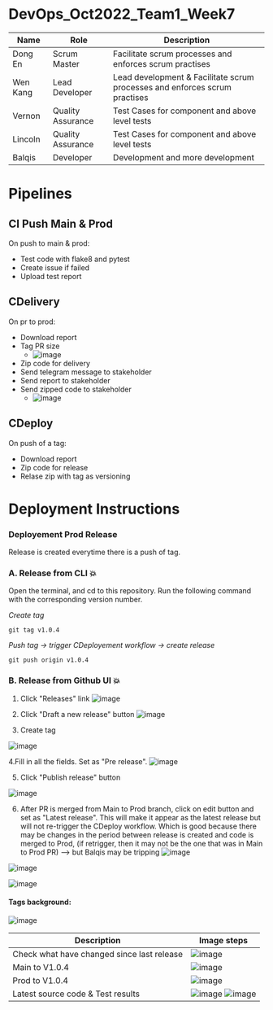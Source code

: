 # DevOps_Oct2022_Team1_Week7
| Name | Role | Description |
|---|---|---|
Dong En | Scrum Master | Facilitate scrum processes and enforces scrum practises
Wen Kang | Lead Developer | Lead development & Facilitate scrum processes and enforces scrum practises
Vernon | Quality Assurance | Test Cases for component and above level tests
Lincoln | Quality Assurance | Test Cases for component and above level tests
Balqis | Developer | Development and more development

# Pipelines
## CI Push Main & Prod
On push to main & prod:
- Test code with flake8 and pytest
- Create issue if failed
- Upload test report

## CDelivery
On pr to prod:
- Download report
- Tag PR size
  - ![image](https://user-images.githubusercontent.com/73124349/205486155-3e72e080-8e2d-4bd8-8e71-adce7fcaa5fa.png)
- Zip code for delivery
- Send telegram message to stakeholder
- Send report to stakeholder
- Send zipped code to stakeholder
  - ![image](https://user-images.githubusercontent.com/73124349/205447665-551a43d7-72a8-43bf-8b6f-b61659662e6f.png)

## CDeploy
On push of a tag:
- Download report
- Zip code for release
- Relase zip with tag as versioning

# Deployment Instructions
### Deployement Prod Release
Release is created everytime there is a push of tag. 

### A. Release from CLI 💥
Open the terminal, and cd to this repository. Run the following command with the corresponding version number. 

_Create tag_
```console
git tag v1.0.4

```

_Push tag -> trigger CDeployement workflow -> create release_
```console
git push origin v1.0.4

```

### B. Release from Github UI 💥

1. Click "Releases" link
![image](https://user-images.githubusercontent.com/72959939/205445842-38072d72-dfa7-4213-a855-417751e1f2e1.png)

2. Click "Draft a new release" button
![image](https://user-images.githubusercontent.com/72959939/205445877-67100dcc-063d-4574-b997-9f090dde29ba.png)

3. Create tag

![image](https://user-images.githubusercontent.com/72959939/205445770-0a5afb7b-d412-4c37-aa29-a64324d6f687.png)

4.Fill in all the fields. Set as "Pre release".
![image](https://user-images.githubusercontent.com/72959939/205446049-5c27d468-58e9-464e-885f-631da169fd61.png)

5. Click "Publish release" button

![image](https://user-images.githubusercontent.com/72959939/205446181-2055e200-dec6-416a-a450-1f4bc1cec9dc.png)


6. After PR is merged from Main to Prod branch, click on edit button and set as "Latest release". This will make it appear as the latest release but will not re-trigger the CDeploy workflow. Which is good because there may be changes in the period between release is created and code is merged to Prod, (if retrigger, then it may not be the one that was in Main to Prod PR) --> but Balqis may be tripping
![image](https://user-images.githubusercontent.com/72959939/205446486-552a8262-9ad0-4b08-a30e-29b5ebb89764.png)

![image](https://user-images.githubusercontent.com/72959939/205446498-581308ce-d65f-4d26-81f7-353b01353f96.png)

![image](https://user-images.githubusercontent.com/72959939/205446609-29bd24ad-a40b-4fbc-8423-1ec52f22ff65.png)




#### Tags background:
![image](https://user-images.githubusercontent.com/72959939/205435547-3602221f-3bce-4d77-b283-c5b946b29171.png)

| Description | Image steps |
|---|---|
| Check what have changed since last release | ![image](https://user-images.githubusercontent.com/72959939/205435668-e5f144b5-3025-4ccc-8044-3fd2a6e80783.png)
| Main to V1.0.4 | ![image](https://user-images.githubusercontent.com/72959939/205435695-4839b7df-76bb-44e7-9bda-4b3556397f66.png)
| Prod to V1.0.4 | ![image](https://user-images.githubusercontent.com/72959939/205435713-6bd20832-d326-4bb3-a646-598c40958f03.png)
| Latest source code & Test results | ![image](https://user-images.githubusercontent.com/72959939/205436058-c0777a77-4d1e-4555-9f6e-a8442c7b1dd5.png) ![image](https://user-images.githubusercontent.com/72959939/205436086-377ce87b-308e-445d-b5a0-6108c2703787.png)




